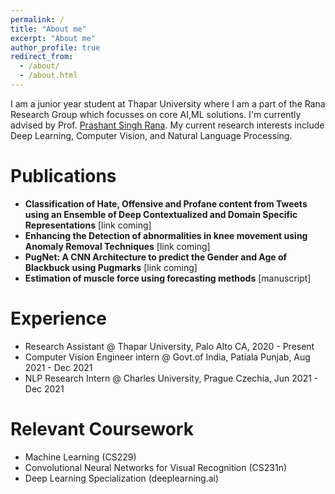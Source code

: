 ```yaml
---
permalink: /
title: "About me"
excerpt: "About me"
author_profile: true
redirect_from: 
  - /about/
  - /about.html
---
```


I am a junior year student at Thapar University where I am a part of the Rana Research Group which focusses on core AI,ML solutions. I'm currently advised by Prof. [Prashant Singh Rana](https://www.psrana.com/). My current research interests include Deep Learning, Computer Vision, and Natural Language Processing.


Publications
=====
- **Classification of Hate, Offensive and Profane content from Tweets using an Ensemble of Deep Contextualized and Domain Specific Representations** [link coming]
- **Enhancing the Detection of abnormalities in knee movement using Anomaly Removal Techniques** [link coming]
- **PugNet: A CNN Architecture to predict the Gender and Age of Blackbuck using Pugmarks** [link coming]
- **Estimation of muscle force using forecasting methods** [manuscript]

Experience
======
- Research Assistant @ Thapar University, Palo Alto CA, 2020 - Present
- Computer Vision Engineer intern @ Govt.of India, Patiala Punjab, Aug 2021 - Dec 2021
- NLP Research Intern @ Charles University, Prague Czechia, Jun 2021 - Dec 2021

Relevant Coursework
=====
- Machine Learning (CS229)
- Convolutional Neural Networks for Visual Recognition (CS231n)
- Deep Learning Specialization (deeplearning.ai)
